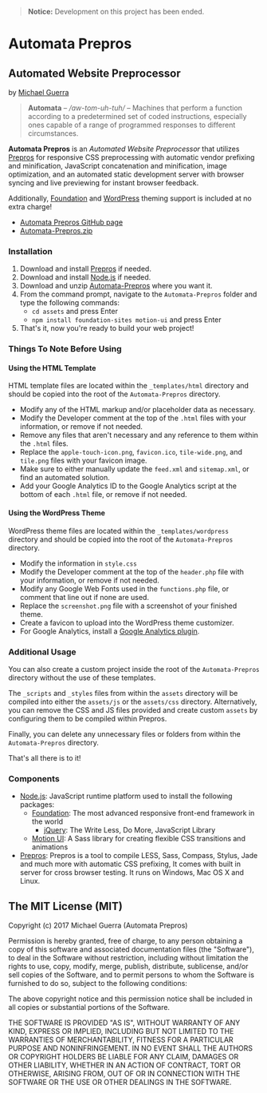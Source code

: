 > **Notice:** Development on this project has been ended.

# Automata Prepros

## Automated Website Preprocessor

by [Michael Guerra](http://msguerra74.com)

> **Automata** – */aw-tom-uh-tuh/* – Machines that perform a function according to a predetermined set of coded instructions, especially ones capable of a range of programmed responses to different circumstances.

**Automata Prepros** is an *Automated Website Preprocessor* that utilizes [Prepros](https://prepros.io) for responsive CSS preprocessing with automatic vendor prefixing and minification, JavaScript concatenation and minification, image optimization, and an automated static development server with browser syncing and live previewing for instant browser feedback.

Additionally, [Foundation](http://foundation.zurb.com) and [WordPress](https://wordpress.org) theming support is included at no extra charge!

- [Automata Prepros GitHub page](https://github.com/msguerra74/Automata-Prepros)
- [Automata-Prepros.zip](https://github.com/msguerra74/Automata-Prepros/archive/master.zip)

### Installation

1. Download and install [Prepros](https://prepros.io) if needed.
2. Download and install [Node.js](http://nodejs.org) if needed.
3. Download and unzip [Automata-Prepros](https://github.com/msguerra74/Automata-Prepros/archive/master.zip) where you want it.
4. From the command prompt, navigate to the `Automata-Prepros` folder and type the following commands:
    - `cd assets` and press Enter
    - `npm install foundation-sites motion-ui` and press Enter
5. That's it, now you're ready to build your web project!

### Things To Note Before Using

#### Using the HTML Template

HTML template files are located within the `_templates/html` directory and should be copied into the root of the `Automata-Prepros` directory.

- Modify any of the HTML markup and/or placeholder data as necessary.
- Modify the Developer comment at the top of the `.html` files with your information, or remove if not needed.
- Remove any files that aren't necessary and any reference to them within the `.html` files.
- Replace the `apple-touch-icon.png`, `favicon.ico`, `tile-wide.png`, and `tile.png` files with your favicon image.
- Make sure to either manually update the `feed.xml` and `sitemap.xml`, or find an automated solution.
- Add your Google Analytics ID to the Google Analytics script at the bottom of each `.html` file, or remove if not needed.

#### Using the WordPress Theme

WordPress theme files are located within the `_templates/wordpress` directory and should be copied into the root of the `Automata-Prepros` directory.

- Modify the information in `style.css`
- Modify the Developer comment at the top of the `header.php` file with your information, or remove if not needed.
- Modify any Google Web Fonts used in the `functions.php` file, or comment that line out if none are used.
- Replace the `screenshot.png` file with a screenshot of your finished theme.
- Create a favicon to upload into the WordPress theme customizer.
- For Google Analytics, install a [Google Analytics plugin](https://wordpress.org/plugins/google-analytics-for-wordpress/).

### Additional Usage

You can also create a custom project inside the root of the `Automata-Prepros` directory without the use of these templates.

The `_scripts` and `_styles` files from within the `assets` directory will be compiled into either the `assets/js` or the `assets/css` directory. Alternatively, you can remove the CSS and JS files provided and create custom `assets` by configuring them to be compiled within Prepros.

Finally, you can delete any unnecessary files or folders from within the `Automata-Prepros` directory.

That's all there is to it!

### Components

- [Node.js](http://nodejs.org): JavaScript runtime platform used to install the following packages:
    - [Foundation](http://foundation.zurb.com): The most advanced responsive front-end framework in the world
        - [jQuery](http://jquery.com): The Write Less, Do More, JavaScript Library
    - [Motion UI](http://zurb.com/playground/motion-ui/): A Sass library for creating flexible CSS transitions and animations
- [Prepros](https://prepros.io): Prepros is a tool to compile LESS, Sass, Compass, Stylus, Jade and much more with automatic CSS prefixing, It comes with built in server for cross browser testing. It runs on Windows, Mac OS X and Linux.

## The MIT License (MIT)

Copyright (c) 2017 Michael Guerra (Automata Prepros)

Permission is hereby granted, free of charge, to any person obtaining a copy of this software and associated documentation files (the "Software"), to deal in the Software without restriction, including without limitation the rights to use, copy, modify, merge, publish, distribute, sublicense, and/or sell copies of the Software, and to permit persons to whom the Software is furnished to do so, subject to the following conditions:

The above copyright notice and this permission notice shall be included in all copies or substantial portions of the Software.

THE SOFTWARE IS PROVIDED "AS IS", WITHOUT WARRANTY OF ANY KIND, EXPRESS OR IMPLIED, INCLUDING BUT NOT LIMITED TO THE WARRANTIES OF MERCHANTABILITY, FITNESS FOR A PARTICULAR PURPOSE AND NONINFRINGEMENT. IN NO EVENT SHALL THE AUTHORS OR COPYRIGHT HOLDERS BE LIABLE FOR ANY CLAIM, DAMAGES OR OTHER LIABILITY, WHETHER IN AN ACTION OF CONTRACT, TORT OR OTHERWISE, ARISING FROM, OUT OF OR IN CONNECTION WITH THE SOFTWARE OR THE USE OR OTHER DEALINGS IN THE SOFTWARE.
